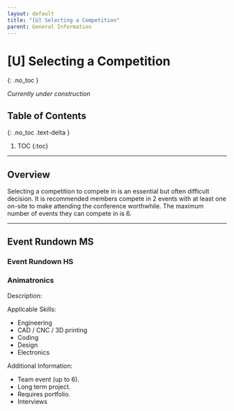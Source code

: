 ```yaml
---
layout: default
title: "[U] Selecting a Competition"
parent: General Information
---
```


# [U] Selecting a Competition
{: .no_toc }

*Currently under construction*

## Table of Contents
{: .no_toc .text-delta }

1. TOC
{:toc}

---

## Overview

Selecting a competition to compete in is an essential but often difficult decision. It is recommended members compete in 2 events with at least one on-site to make attending the conference worthwhile. The maximum number of events they can compete in is 6.

---

## Event Rundown MS

### Event Rundown HS

### Animatronics

Description:

Applicable Skills:

- Engineering
- CAD / CNC / 3D printing
- Coding
- Design
- Electronics

Additional Information:

- Team event (up to 6).
- Long term project.
- Requires portfolio.
- Interviews
